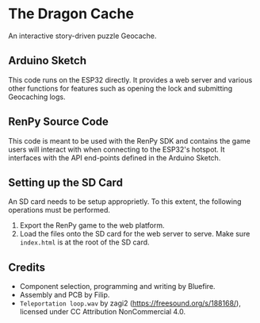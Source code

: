 # The Dragon Cache
An interactive story-driven puzzle Geocache.

## Arduino Sketch
This code runs on the ESP32 directly. It provides a web server and various other functions for features such as opening the lock and submitting Geocaching logs.

## RenPy Source Code
This code is meant to be used with the RenPy SDK and contains the game users will interact with when connecting to the ESP32's hotspot. It interfaces with the API end-points defined in the Arduino Sketch.

## Setting up the SD Card
An SD card needs to be setup approprietly. To this extent, the following operations must be performed.

1. Export the RenPy game to the web platform.
2. Load the files onto the SD card for the web server to serve. Make sure `index.html` is at the root of the SD card.

## Credits
- Component selection, programming and writing by Bluefire.
- Assembly and PCB by Filip.
- `Teleportation loop.wav` by zagi2 (https://freesound.org/s/188168/), licensed under CC Attribution NonCommercial 4.0.
